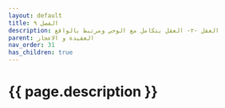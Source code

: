 ```yaml
---
layout: default
title: الفصل ٩
description: العقل -٢- العقل يتكامل مع الوحي ومرتبط بالواقع
parent: العقيدة و الاعجاز
nav_order: 31
has_children: true
---
```



# {{ page.description }}
